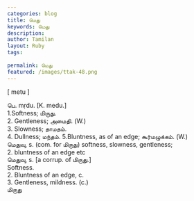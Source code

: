 ```yaml
---
categories: blog
title: மெது
keywords: மெது
description: 
author: Tamilan
layout: Ruby
tags: 
 
permalink: மெது
featured: /images/ttak-48.png
---
```

  
[ metu ]  
  
பெ. mṛdu. [K. medu.]  
1.Softness; மிருது.   
2. Gentleness; அமைதி. (W.)  
3. Slowness; தாமதம்.   
4. Dullness; மந்தம். 5.Bluntness, as of an edge; கூர்மழுக்கம். (W.)  
மெதுவு, s. (com. for மிருது) softness, slowness, gentleness;   
2. bluntness of an edge etc  
மெதுவு, s. [a corrup. of மிருது.]  
Softness.   
2. Bluntness of an edge, c.   
3. Gentleness, mildness. (c.)  
மிருது